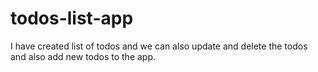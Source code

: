 # todos-list-app
I have created list of todos and we can also update and delete the todos and also add new todos to the app.
